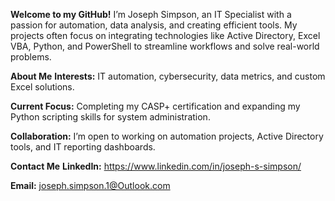 **Welcome to my GitHub!**
I’m Joseph Simpson, an IT Specialist with a passion for automation, data analysis, and creating efficient tools. My projects often focus on integrating technologies like Active Directory, Excel VBA, Python, and PowerShell to streamline workflows and solve real-world problems.

**About Me**
**Interests:** IT automation, cybersecurity, data metrics, and custom Excel solutions.

**Current Focus:** Completing my CASP+ certification and expanding my Python scripting skills for system administration.

**Collaboration:** I’m open to working on automation projects, Active Directory tools, and IT reporting dashboards.

**Contact Me**
**LinkedIn:** https://www.linkedin.com/in/joseph-s-simpson/

**Email:** joseph.simpson.1@Outlook.com
